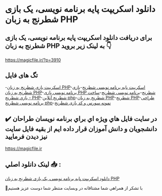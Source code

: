 # دانلود اسکریپت پایه برنامه نویسی، یک بازی شطرنج به زبان PHP

## برای دریافت دانلود اسکریپت پایه برنامه نویسی، یک بازی شطرنج به زبان PHP به لینک زیر بروید 👇

https://magicfile.ir/?p=3910

## تگ های فایل

-[اسکریپت بازی شطرنج به زبان PHP](https://magicfile.ir/product/%d8%a7%d8%b3%da%a9%d8%b1%db%8c%d9%be%d8%aa-%d9%be%d8%a7%db%8c%d9%87%d8%a8%d8%b1%d9%86%d8%a7%d9%85%d9%87-%d9%86%d9%88%db%8c%d8%b3%db%8c-%db%8c%da%a9-%d8%a8%d8%a7%d8%b2%db%8c-%d8%b4%d8%b7%d8%b1%d9%86%d8%ac-%d8%b2%d8%a8%d8%a7%d9%86-php/)-[اسکریپت پایه برنامه نویسی شطرنج](https://magicfile.ir/product/%d8%a7%d8%b3%da%a9%d8%b1%db%8c%d9%be%d8%aa-%d9%be%d8%a7%db%8c%d9%87%d8%a8%d8%b1%d9%86%d8%a7%d9%85%d9%87-%d9%86%d9%88%db%8c%d8%b3%db%8c-%db%8c%da%a9-%d8%a8%d8%a7%d8%b2%db%8c-%d8%b4%d8%b7%d8%b1%d9%86%d8%ac-%d8%b2%d8%a8%d8%a7%d9%86-php/)-[بازی شطرنج به زبان PHP](https://magicfile.ir/product/%d8%a7%d8%b3%da%a9%d8%b1%db%8c%d9%be%d8%aa-%d9%be%d8%a7%db%8c%d9%87%d8%a8%d8%b1%d9%86%d8%a7%d9%85%d9%87-%d9%86%d9%88%db%8c%d8%b3%db%8c-%db%8c%da%a9-%d8%a8%d8%a7%d8%b2%db%8c-%d8%b4%d8%b7%d8%b1%d9%86%d8%ac-%d8%b2%d8%a8%d8%a7%d9%86-php/)-[برنامه نویسی بازی PHP شطرنج](https://magicfile.ir/product/%d8%a7%d8%b3%da%a9%d8%b1%db%8c%d9%be%d8%aa-%d9%be%d8%a7%db%8c%d9%87%d8%a8%d8%b1%d9%86%d8%a7%d9%85%d9%87-%d9%86%d9%88%db%8c%d8%b3%db%8c-%db%8c%da%a9-%d8%a8%d8%a7%d8%b2%db%8c-%d8%b4%d8%b7%d8%b1%d9%86%d8%ac-%d8%b2%d8%a8%d8%a7%d9%86-php/)-[برنامه نویسی شطرنج](https://magicfile.ir/product/%d8%a7%d8%b3%da%a9%d8%b1%db%8c%d9%be%d8%aa-%d9%be%d8%a7%db%8c%d9%87%d8%a8%d8%b1%d9%86%d8%a7%d9%85%d9%87-%d9%86%d9%88%db%8c%d8%b3%db%8c-%db%8c%da%a9-%d8%a8%d8%a7%d8%b2%db%8c-%d8%b4%d8%b7%d8%b1%d9%86%d8%ac-%d8%b2%d8%a8%d8%a7%d9%86-php/)-[ساخت بازي شطرنج - PHP](https://magicfile.ir/product/%d8%a7%d8%b3%da%a9%d8%b1%db%8c%d9%be%d8%aa-%d9%be%d8%a7%db%8c%d9%87%d8%a8%d8%b1%d9%86%d8%a7%d9%85%d9%87-%d9%86%d9%88%db%8c%d8%b3%db%8c-%db%8c%da%a9-%d8%a8%d8%a7%d8%b2%db%8c-%d8%b4%d8%b7%d8%b1%d9%86%d8%ac-%d8%b2%d8%a8%d8%a7%d9%86-php/)-[شطرنج آنلاین php](https://magicfile.ir/product/%d8%a7%d8%b3%da%a9%d8%b1%db%8c%d9%be%d8%aa-%d9%be%d8%a7%db%8c%d9%87%d8%a8%d8%b1%d9%86%d8%a7%d9%85%d9%87-%d9%86%d9%88%db%8c%d8%b3%db%8c-%db%8c%da%a9-%d8%a8%d8%a7%d8%b2%db%8c-%d8%b4%d8%b7%d8%b1%d9%86%d8%ac-%d8%b2%d8%a8%d8%a7%d9%86-php/)-[شطرنج به زبان PHP](https://magicfile.ir/product/%d8%a7%d8%b3%da%a9%d8%b1%db%8c%d9%be%d8%aa-%d9%be%d8%a7%db%8c%d9%87%d8%a8%d8%b1%d9%86%d8%a7%d9%85%d9%87-%d9%86%d9%88%db%8c%d8%b3%db%8c-%db%8c%da%a9-%d8%a8%d8%a7%d8%b2%db%8c-%d8%b4%d8%b7%d8%b1%d9%86%d8%ac-%d8%b2%d8%a8%d8%a7%d9%86-php/)-[شطرنج PHP](https://magicfile.ir/product/%d8%a7%d8%b3%da%a9%d8%b1%db%8c%d9%be%d8%aa-%d9%be%d8%a7%db%8c%d9%87%d8%a8%d8%b1%d9%86%d8%a7%d9%85%d9%87-%d9%86%d9%88%db%8c%d8%b3%db%8c-%db%8c%da%a9-%d8%a8%d8%a7%d8%b2%db%8c-%d8%b4%d8%b7%d8%b1%d9%86%d8%ac-%d8%b2%d8%a8%d8%a7%d9%86-php/)-[طراحی برنامه نویسی شطرنج php](https://magicfile.ir/product/%d8%a7%d8%b3%da%a9%d8%b1%db%8c%d9%be%d8%aa-%d9%be%d8%a7%db%8c%d9%87%d8%a8%d8%b1%d9%86%d8%a7%d9%85%d9%87-%d9%86%d9%88%db%8c%d8%b3%db%8c-%db%8c%da%a9-%d8%a8%d8%a7%d8%b2%db%8c-%d8%b4%d8%b7%d8%b1%d9%86%d8%ac-%d8%b2%d8%a8%d8%a7%d9%86-php/)-[نمونه سورس و کد بازی شطرنج](https://magicfile.ir/product/%d8%a7%d8%b3%da%a9%d8%b1%db%8c%d9%be%d8%aa-%d9%be%d8%a7%db%8c%d9%87%d8%a8%d8%b1%d9%86%d8%a7%d9%85%d9%87-%d9%86%d9%88%db%8c%d8%b3%db%8c-%db%8c%da%a9-%d8%a8%d8%a7%d8%b2%db%8c-%d8%b4%d8%b7%d8%b1%d9%86%d8%ac-%d8%b2%d8%a8%d8%a7%d9%86-php/)

## ✔️ در سايت فايل هاي ويژه اي براي برنامه نويسان طراحان دانشجويان و دانش آموزان قرار داده ايم از بقيه فايل سايت نيز ديدن فرماييد

https://magicfile.ir


## لينک دانلود اصلي 📥 :

[دانلود اسکریپت پایه برنامه نویسی، یک بازی شطرنج به زبان PHP](https://magicfile.ir/product/%d8%a7%d8%b3%da%a9%d8%b1%db%8c%d9%be%d8%aa-%d9%be%d8%a7%db%8c%d9%87%d8%a8%d8%b1%d9%86%d8%a7%d9%85%d9%87-%d9%86%d9%88%db%8c%d8%b3%db%8c-%db%8c%da%a9-%d8%a8%d8%a7%d8%b2%db%8c-%d8%b4%d8%b7%d8%b1%d9%86%d8%ac-%d8%b2%d8%a8%d8%a7%d9%86-php/) 


🙏با تشکر از همراهي شما مشتاقانه در وبسایت منتظر شما دوست عزیز هستیم

